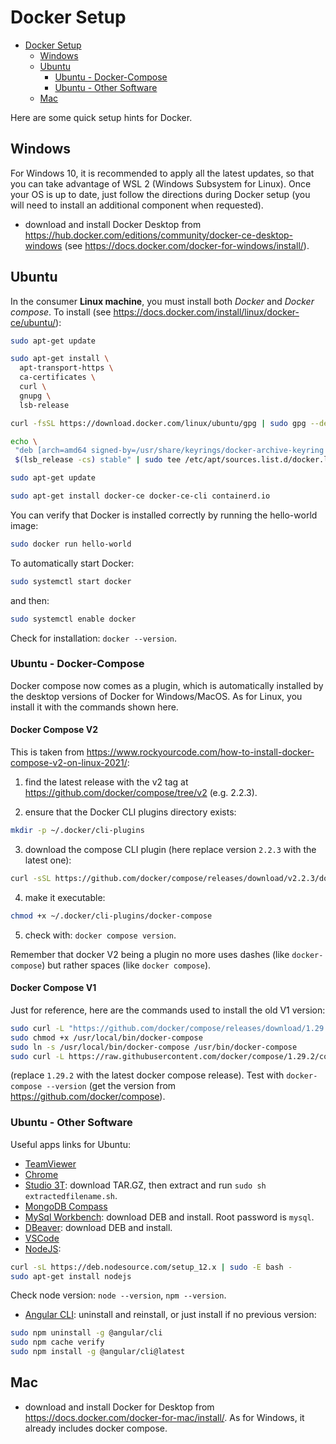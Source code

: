 # Docker Setup

- [Docker Setup](#docker-setup)
  - [Windows](#windows)
  - [Ubuntu](#ubuntu)
    - [Ubuntu - Docker-Compose](#ubuntu---docker-compose)
    - [Ubuntu - Other Software](#ubuntu---other-software)
  - [Mac](#mac)

Here are some quick setup hints for Docker.

## Windows

For Windows 10, it is recommended to apply all the latest updates, so that you can take advantage of WSL 2 (Windows Subsystem for Linux). Once your OS is up to date, just follow the directions during Docker setup (you will need to install an additional component when requested).

- download and install Docker Desktop from <https://hub.docker.com/editions/community/docker-ce-desktop-windows> (see <https://docs.docker.com/docker-for-windows/install/>).

## Ubuntu

In the consumer __Linux machine__, you must install both *Docker* and *Docker compose*. To install (see <https://docs.docker.com/install/linux/docker-ce/ubuntu/>):

```bash
sudo apt-get update

sudo apt-get install \
  apt-transport-https \
  ca-certificates \
  curl \
  gnupg \
  lsb-release

curl -fsSL https://download.docker.com/linux/ubuntu/gpg | sudo gpg --dearmor -o /usr/share/keyrings/docker-archive-keyring.gpg

echo \
 "deb [arch=amd64 signed-by=/usr/share/keyrings/docker-archive-keyring.gpg] https://download.docker.com/linux/ubuntu \
 $(lsb_release -cs) stable" | sudo tee /etc/apt/sources.list.d/docker.list > /dev/null

sudo apt-get update

sudo apt-get install docker-ce docker-ce-cli containerd.io
```

You can verify that Docker is installed correctly by running the hello-world image:

```bash
sudo docker run hello-world
```

To automatically start Docker:

```bash
sudo systemctl start docker
```

and then:

```bash
sudo systemctl enable docker
```

Check for installation: `docker --version`.

### Ubuntu - Docker-Compose

Docker compose now comes as a plugin, which is automatically installed by the desktop versions of Docker for Windows/MacOS. As for Linux, you install it with the commands shown here.

#### Docker Compose V2

This is taken from <https://www.rockyourcode.com/how-to-install-docker-compose-v2-on-linux-2021/>:

1. find the latest release with the v2 tag at <https://github.com/docker/compose/tree/v2> (e.g. 2.2.3).

2. ensure that the Docker CLI plugins directory exists:

```bash
mkdir -p ~/.docker/cli-plugins
```

3. download the compose CLI plugin (here replace version `2.2.3` with the latest one):

```bash
curl -sSL https://github.com/docker/compose/releases/download/v2.2.3/docker-compose-linux-x86_64 -o ~/.docker/cli-plugins/docker-compose
```

4. make it executable:

```bash
chmod +x ~/.docker/cli-plugins/docker-compose
```

5. check with: `docker compose version`.

Remember that docker V2 being a plugin no more uses dashes (like `docker-compose`) but rather spaces (like `docker compose`).

#### Docker Compose V1

Just for reference, here are the commands used to install the old V1 version:

```bash
sudo curl -L "https://github.com/docker/compose/releases/download/1.29.2/docker-compose-$(uname -s)-$(uname -m)" -o /usr/local/bin/docker-compose
sudo chmod +x /usr/local/bin/docker-compose
sudo ln -s /usr/local/bin/docker-compose /usr/bin/docker-compose
sudo curl -L https://raw.githubusercontent.com/docker/compose/1.29.2/contrib/completion/bash/docker-compose -o /etc/bash_completion.d/docker-compose
```

(replace `1.29.2` with the latest docker compose release). Test with `docker-compose --version` (get the version from <https://github.com/docker/compose>).

### Ubuntu - Other Software

Useful apps links for Ubuntu:

- [TeamViewer](https://www.teamviewer.com/en/download/linux/)
- [Chrome](https://www.google.com/intl/en-US/chrome/)
- [Studio 3T](https://studio3t.com/download/): download TAR.GZ, then extract and run `sudo sh extractedfilename.sh`.
- [MongoDB Compass](https://www.mongodb.com/download-center?jmp=nav#compass)
- [MySql Workbench](https://dev.mysql.com/downloads/workbench/): download DEB and install. Root password is `mysql`.
- [DBeaver](https://dbeaver.io/download/): download DEB and install.
- [VSCode](https://code.visualstudio.com/download)
- [NodeJS](https://www.digitalocean.com/community/tutorials/how-to-install-node-js-on-ubuntu-16-04):

```bash
curl -sL https://deb.nodesource.com/setup_12.x | sudo -E bash -
sudo apt-get install nodejs
```

Check node version: `node --version`, `npm --version`.

- [Angular CLI](https://tecadmin.net/install-angular-on-ubuntu/): uninstall and reinstall, or just install if no previous version:

```bash
sudo npm uninstall -g @angular/cli
sudo npm cache verify
sudo npm install -g @angular/cli@latest
```

## Mac

- download and install Docker for Desktop from <https://docs.docker.com/docker-for-mac/install/>. As for Windows, it already includes docker compose.
